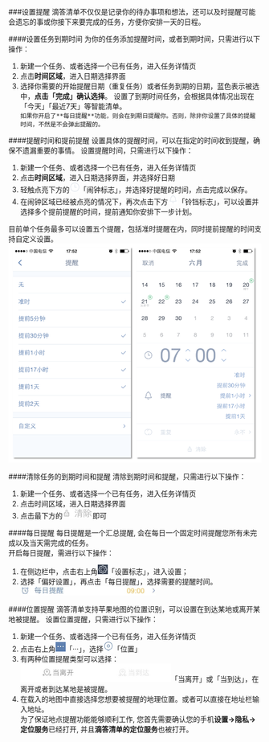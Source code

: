 ###设置提醒
滴答清单不仅仅是记录你的待办事项和想法，还可以及时提醒可能会遗忘的事或你接下来要完成的任务，方便你安排一天的日程。

####设置任务到期时间
为你的任务添加提醒时间，或者到期时间，只需进行以下操作：
1. 新建一个任务、或者选择一个已有任务，进入任务详情页
2. 点击**时间区域**，进入日期选择界面
3. 选择你需要的开始提醒日期（重复任务）或者任务到期的日期，蓝色表示被选中，**点击「完成」确认选择**。
设置了到期时间任务，会根据具体情况出现在「今天」「最近7天」等智能清单。
<br >`如果你开启了**每日提醒**功能，则会在到期日提醒你。否则，除非你设置了具体的提醒时间，不然是不会弹出提醒的。`

####提醒时间和提前提醒
设置具体的提醒时间，可以在指定的时间收到提醒，确保不遗漏重要的事情。
设置提醒时间，只需进行以下操作：
1. 新建一个任务、或者选择一个已有任务，进入任务详情页
2. 点击**时间区域**，进入日期选择界面，并选择好日期
2. 轻触点亮下方的<img src="../images/image4211.png" title="灰闹钟" width="20" />「闹钟标志」，并选择好提醒的时间，点击完成以保存。
3. 在闹钟区域已经被点亮的情况下，再次点击下方<img src="../images/image4212.png" title="灰提醒" width="20" />「铃铛标志」，可以设置并选择多个提前提醒的时间，提前通知你安排下一步计划。

目前单个任务最多可以设置五个提醒，包括准时提醒在内，同时提前提醒的时间支持自定义设置。
<br ><img src="../images/tqtx2.png" title="提前提醒" />

####清除任务的到期时间和提醒
清除到期时间和提醒，只需进行以下操作：
1. 新建一个任务、或者选择一个已有任务，进入任务详情页
2. 点击时间区域，进入日期选择界面
3. 点击最下方的<img src="../images/image4213.jpg" title="清除" width="60"/>即可

####每日提醒
每日提醒是一个汇总提醒, 会在每日一个固定时间提醒您所有未完成以及当天需完成的任务。<br >开启每日提醒，需进行以下操作：
1. 在侧边栏中，点击右上角<img src="../images/image4131.png" title="设置" width="20" />「设置标志」，进入设置；
2. 选择「偏好设置」，再点击「每日提醒」，选择需要的提醒时间。
<br ><img src="../images/image4214.jpg" title="每日提醒" width="270" />

####位置提醒
滴答清单支持苹果地图的位置识别，可以设置在到达某地或离开某地被提醒。
设置位置提醒，只需进行以下操作：
1. 新建一个任务、或者选择一个已有任务，进入任务详情页
2. 点击右上角<img src="../images/image4206.jpg" title="添加任务" width="20" />「···」，选择<img src="../images/image4215.jpg" title="位置" width="20" />「位置」
3. 有两种位置提醒类型可以选择：<img src="../images/image4216.png" title="位置提醒" width="300" />「当离开」或「当到达」，在离开或者到达某地是被提醒。
4. 在载入的地图中直接选择您想要被提醒的地理位置。或者可以直接在地址栏输入地址。
<br >为了保证地点提醒功能能够顺利工作, 您首先需要确认您的手机**设置->隐私->定位服务**已经打开, 并且**滴答清单的定位服务**也被打开。
